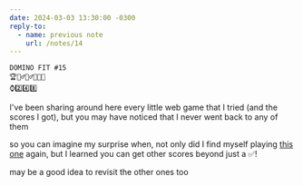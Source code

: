 ```yaml
---
date: 2024-03-03 13:30:00 -0300
reply-to:
  - name: previous note
    url: /notes/14
---
```


```
DOMINO FIT #15
🏆🧙‍♂️🧙‍♂️✅✅✅
⌚2️⃣4️⃣8️⃣
```

I've been sharing around here every little web game that I tried (and the scores I got),
but you may have noticed that I never went back to any of them

so you can imagine my surprise when,
not only did I find myself playing [this one](https://dominofit.isotropic.us/) again,
but I learned you can get other scores beyond just a ✅!

may be a good idea to revisit the other ones too
